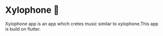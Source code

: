 


# Xylophone 🎹

Xylophone app is an app which cretes music similar to xylophone.This app is build on flutter.
